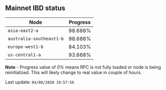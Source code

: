 ## **Mainnet** IBD status


Node | Progress
--- | ---
`asia-east2-a` | 98.688%
`australia-southeast1-b` | 98.688%
`europe-west1-b` | 84.103%
`us-central1-a` | 93.668%


**Note** - Progress value of *0%* means RPC is not fully loaded or node is being reinitialized. This will likely change to real value in couple of hours.


Last update: `04/08/2020 19:57:56`
